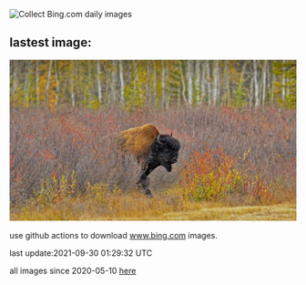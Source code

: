 ![Collect Bing.com daily images](https://github.com/counter2015/bing-daily-images/workflows/Collect%20Bing.com%20daily%20images/badge.svg)
## lastest image:
![](images/WoodBison.jpg)

use github actions to download www.bing.com images.

last update:2021-09-30 01:29:32 UTC

all images since 2020-05-10 [here](https://github.com/counter2015/bing-daily-images/tree/master/images) 
